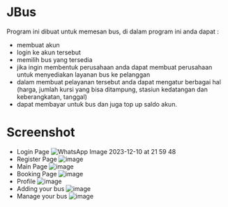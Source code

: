 
# JBus

Program ini dibuat untuk memesan bus, di dalam program ini anda dapat :
- membuat akun
- login ke akun tersebut
- memilih bus yang tersedia
- jika ingin membentuk perusahaan anda dapat membuat perusahaan untuk menyediakan layanan bus ke pelanggan
- dalam membuat pelayanan tersebut anda dapat mengatur berbagai hal (harga, jumlah kursi yang bisa ditampung, stasiun kedatangan dan keberangkatan, tanggal)
- dapat membayar untuk bus dan juga top up saldo akun. 

# Screenshot


- Login Page
![WhatsApp Image 2023-12-10 at 21 59 48](https://github.com/elnbillie/JBus-android/assets/91791481/72cc12a4-1b88-4688-a933-0a98bbc1024d)
- Register Page
![image](https://github.com/elnbillie/JBus-android/assets/91791481/d70540d4-a7f8-445b-aa02-e27f41b2dc05)
- Main Page
![image](https://github.com/elnbillie/JBus-android/assets/91791481/3ab1c0fd-c48d-4eaf-9d3d-1aba42b32b73)
- Booking Page
![image](https://github.com/elnbillie/JBus-android/assets/91791481/80e784f7-61b2-41af-9c39-8e5055fd4a33)
- Profile
![image](https://github.com/elnbillie/JBus-android/assets/91791481/d0350698-7184-4189-9395-d480ef83c6cc)
- Adding your bus
![image](https://github.com/elnbillie/JBus-android/assets/91791481/a5271f95-97a2-49f3-8fd9-33695709af7c)
- Manage your bus
![image](https://github.com/elnbillie/JBus-android/assets/91791481/c83ca41f-fc8c-4612-8fb2-160e75121dd6)




